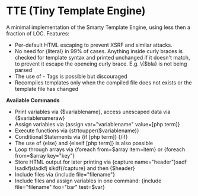 # TTE (Tiny Template Engine)

A minimal implementation of the Smarty Template Engine, using less then a fraction of LOC. 
Features:
* Per-default HTML escaping to prevent XSRF and similar attacks. 
* No need for {literal} in 99% of cases. Anything inside curly braces is checked for template syntax and printed unchanged if it doesn't match, to prevent it escape the openeing curly brace. E.g. \\{$bla} is not being parsed
* The use of <?php ?> - Tags is possible but discouraged
* Recompiles templates only when the compiled file does not exists or the template file has changed

**Available Commands**
* Print variables via {$variablename}, access unescaped data via {$variablenameraw}
* Assign variables via {assign var="variablename" value=[php term]}
* Execute functions via {strtoupper($variablename)}
* Conditional Statements via {if [php term]} {/if}
* The use of {else} and {elseif [php term]} is also possible
* Loop through arrays via {foreach from=$array item=item} or {foreach from=$array key="key"}
* Store HTML output for later printing via {capture name="header"}sadf lsadkfjsladkfj slkdf{/capture}   and then {$header}
* Include files via {include file="filename"} 
* Include files and assign variables in one command: {include file="filename" foo="bar" test=$var}

